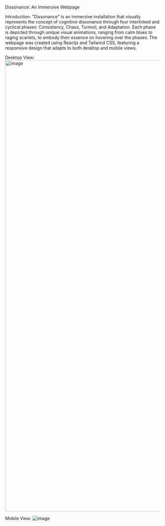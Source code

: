 Dissonance: An Immersive Webpage

Introduction:
"Dissonance" is an immersive installation that visually represents the concept of cognitive dissonance through four interlinked and cyclical phases: Consistency, Chaos, Turmoil, and Adaptation. Each phase is depicted through unique visual animations, ranging from calm blues to raging scarlets, to embody their essence on hovering over the phases.
The webpage was created using Reactjs and Tailwind CSS, featuring a responsive design that adapts to both desktop and mobile views.

Desktop View:
<img width="1469" alt="image" src="https://github.com/akhilshetty97/dissonance/assets/47709446/64f0b69f-e949-4f41-a4c9-e47094de5932">

Mobile View:
![image](https://github.com/akhilshetty97/dissonance/assets/47709446/0d31337e-fe75-4d6d-93df-90cd7567d6e3)

